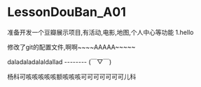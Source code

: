 # LessonDouBan_A01
准备开发一个豆瓣展示项目,有活动,电影,地图,个人中心等功能
1.hello

修改了git的配置文件,啊啊~~~~AAAAA~~~~~

daladaladalaldallad -------- (￣▽￣)

杨科可咳咳咳咳咳额咳咳咳可可可可可可可儿科
